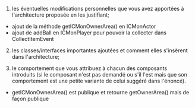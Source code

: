 1. les éventuelles modifications personnelles que vous avez apportées à l'architecture proposée en les justifiant;

- ajout de la méthode getICMonOwnerArea() en ICMonActor
- ajout de addBall en ICMonPlayer pour pouvoir la collecter dans CollectItemEvent


2. les classes/interfaces importantes ajoutées et comment elles s'insèrent dans l'architecture;


3. le comportement que vous attribuez à chacun des composants introduits (si le composant n'est pas demandé ou s'il
    l'est mais que son comportement est une petite variante de celui suggéré dans l'énoncé).

- getICMonOwnerArea() est publique et retourne getOwnerArea() mais de façon publique